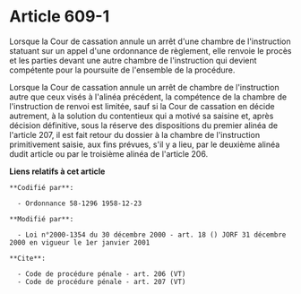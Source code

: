 # Article 609-1

Lorsque la Cour de cassation annule un arrêt d'une chambre de l'instruction statuant sur un appel d'une ordonnance de
règlement, elle renvoie le procès et les parties devant une autre chambre de l'instruction qui devient compétente pour la
poursuite de l'ensemble de la procédure. 

Lorsque la Cour de cassation annule un arrêt de chambre de l'instruction autre que ceux visés à l'alinéa précédent, la
compétence de la chambre de l'instruction de renvoi est limitée, sauf si la Cour de cassation en décide autrement, à la
solution du contentieux qui a motivé sa saisine et, après décision définitive, sous la réserve des dispositions du premier
alinéa de l'article 207, il est fait retour du dossier à la chambre de l'instruction primitivement saisie, aux fins prévues,
s'il y a lieu, par le deuxième alinéa dudit article ou par le troisième alinéa de l'article 206.

**Liens relatifs à cet article**

	**Codifié par**:

	  - Ordonnance 58-1296 1958-12-23

	**Modifié par**:

	  - Loi n°2000-1354 du 30 décembre 2000 - art. 18 () JORF 31 décembre 2000 en vigueur le 1er janvier 2001

	**Cite**:

	  - Code de procédure pénale - art. 206 (VT)
	  - Code de procédure pénale - art. 207 (VT)
